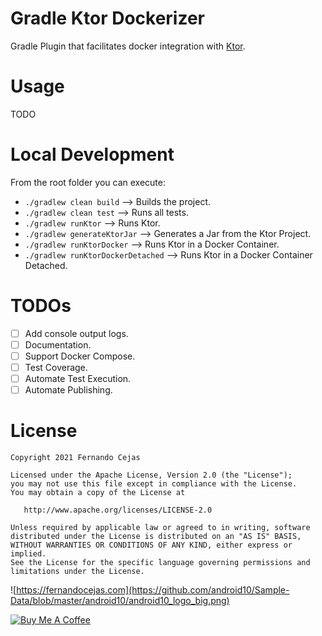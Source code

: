 # Gradle Ktor Dockerizer

Gradle Plugin that facilitates docker integration with [Ktor](https://ktor.io/).

# Usage

TODO

# Local Development

From the root folder you can execute:

 - `./gradlew clean build`            --> Builds the project.
 - `./gradlew clean test`             --> Runs all tests.
 - `./gradlew runKtor`                --> Runs Ktor.
 - `./gradlew generateKtorJar`        --> Generates a Jar from the Ktor Project.
 - `./gradlew runKtorDocker`          --> Runs Ktor in a Docker Container.
 - `./gradlew runKtorDockerDetached`  --> Runs Ktor in a Docker Container Detached.

# TODOs

- [ ] Add console output logs.
- [ ] Documentation.
- [ ] Support Docker Compose.
- [ ] Test Coverage.
- [ ] Automate Test Execution.
- [ ] Automate Publishing.

# License

    Copyright 2021 Fernando Cejas

    Licensed under the Apache License, Version 2.0 (the "License");
    you may not use this file except in compliance with the License.
    You may obtain a copy of the License at

       http://www.apache.org/licenses/LICENSE-2.0

    Unless required by applicable law or agreed to in writing, software
    distributed under the License is distributed on an "AS IS" BASIS,
    WITHOUT WARRANTIES OR CONDITIONS OF ANY KIND, either express or implied.
    See the License for the specific language governing permissions and
    limitations under the License.


![https://fernandocejas.com](https://github.com/android10/Sample-Data/blob/master/android10/android10_logo_big.png)

<a href="https://www.buymeacoffee.com/android10" target="_blank"><img src="https://www.buymeacoffee.com/assets/img/custom_images/orange_img.png" alt="Buy Me A Coffee" style="height: auto !important;width: auto !important;" ></a>

